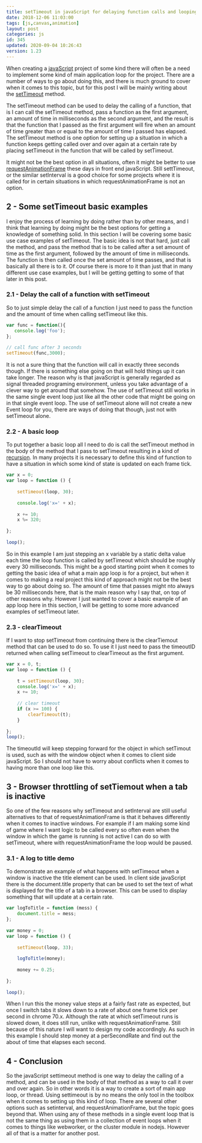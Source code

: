 ```yaml
---
title: setTimeout in javaScript for delaying function calls and looping
date: 2018-12-06 11:03:00
tags: [js,canvas,animation]
layout: post
categories: js
id: 345
updated: 2020-09-04 10:26:43
version: 1.23
---
```


When creating a [javaScript](https://developer.mozilla.org/en-US/docs/Web/JavaScript) project of some kind there will often be a need to implement some kind of main application loop for the project. There are a number of ways to go about doing this, and there is much ground to cover when it comes to this topic, but for this post I will be mainly writing about the [setTimeout](https://developer.mozilla.org/en-US/docs/Web/API/WindowOrWorkerGlobalScope/setTimeout) method. 

The setTimeout method can be used to delay the calling of a function, that is I can call the setTimeout method, pass a function as the first argument, an amount of time in milliseconds as the second argument, and the result is that the function that I passed as the first argument will fire when an amount of time greater than or equal to the amount of time I passed has elapsed. The setTimeout method is one option for setting up a situation in which a function keeps getting called over and over again at a certain rate by placing setTimeout in the function that will be called by setTimeout. 

It might not be the best option in all situations, often it might be better to use [requestAnimationFrame](/2018/03/13/js-request-animation-frame/) these days in front end javaScript. Still settTimeout, or the similar setInterval is a good choice for some projects where it is called for in certain situations in which requestAnimationFrame is not an option.

<!-- more -->

## 2 - Some setTimeout basic examples

I enjoy the process of learning by doing rather than by other means, and I think that learning by doing might be the best options for getting a knowledge of something solid. In this section I will be covering some basic use case examples of setTimeout. The basic idea is not that hard, just call the method, and pass the method that is to be called after a set amount of time as the first argument, followed by the amount of time in milliseconds. The function is then called once the set amount of time passes, and that is basically all there is to it. Of course there is more to it than just that in many different use case examples, but I will be getting getting to some of that later in this post.

### 2.1 - Delay the call of a function with setTimeout

So to just simple delay the call of a function I just need to pass the function and the amount of time when calling setTimeout like this.

```js
var func = function(){
   console.log('foo');
};
 
// call func after 3 seconds
setTimeout(func,3000);
```

It is not a sure thing that the function will call in exactly three seconds though. If there is something else going on that will hold things up it can take longer. The reason why is that javaScript is generally regarded as signal threaded programing environment, unless you take advantage of a clever way to get around that somehow. The use of setTimeout still works in the same single event loop just like all the other code that might be going on in that single event loop. The use of setTimeout alone will not create a new Event loop for you, there are ways of doing that though, just not with setTimeout alone.

### 2.2 - A basic loop

To put together a basic loop all I need to do is call the setTimeout method in the body of the method that I pass to setTimeout resulting in a kind of [recursion](https://en.wikipedia.org/wiki/Recursion). In many projects it is necessary to define this kind of function to have a situation in which some kind of state is updated on each frame tick.

```js
var x = 0;
var loop = function () {
 
    setTimeout(loop, 30);
 
    console.log('x=' + x);
 
    x += 10;
    x %= 320;
 
};
 
loop();
```

So in this example I am just stepping an x variable by a static delta value each time the loop function is called by setTimeout which should be roughly every 30 milliseconds. This might be a good starting point when it comes to getting the basic idea of what a main app loop is for a project, but when it comes to making a real project this kind of approach might not be the best way to go about doing so. The amount of time that passes might nto always be 30 milliseconds here, that is the main reason why I say that, on top of other reasons why. However I just wanted to cover a basic example of an app loop here in this section, I will be getting to some more advanced examples of setTimeout later.

### 2.3 - clearTimeout

If I want to stop setTimeout from continuing there is the clearTiemout method that can be used to do so. To use it I just need to pass the timeoutID returned when calling setTimeout to clearTimeout as the first argument.

```js
var x = 0, t;
var loop = function () {
 
    t = setTimeout(loop, 30);
    console.log('x=' + x);
    x += 10;
 
    // clear timeout
    if (x >= 100) {
        clearTimeout(t);
    }
 
};
loop();
```

The timeoutId will keep stepping forward for the object in which setTimout is used, such as with the window object when it comes to client side javaScript. So I should not have to worry about conflicts when it comes to having more than one loop like this.

## 3 - Browser throttling of setTiemout when a tab is inactive

So one of the few reasons why setTimeout and setInterval are still useful alternatives to that of requestAnimationFrame is that it behaves differently when it comes to inactive windows. For example if I am making some kind of game where I want logic to be called every so often even when the window in which the game is running is not active I can do so with setTimeout, where with requestAnimationFrame the loop would be paused.

### 3.1 - A log to title demo

To demonstrate an example of what happens with setTimeout when a window is inactive the title element can be used. In client side javaScript there is the document.title property that can be used to set the text of what is displayed for the title of a tab in a browser. This can be used to display something that will update at a certain rate.

```js
var logToTitle = function (mess) {
    document.title = mess;
};
 
var money = 0;
var loop = function () {
 
    setTimeout(loop, 33);
 
    logToTitle(money);
 
    money += 0.25;
 
};
 
loop();
```

When I run this the money value steps at a fairly fast rate as expected, but once I switch tabs it slows down to a rate of about one frame tick per second in  chrome 70.x. Although the rate at which setTimeout runs is slowed down, it does still run, unlike with requestAnimationFrame. Still because of this nature I will want to design my code accordingly. As such in this example I should step money at a perSecondRate and find out the about of time that elapses each second.

## 4 - Conclusion

So the javaScript settimeout method is one way to delay the calling of a method, and can be used in the body of that method as a way to call it over and over again. So in other words it is a way to create a sort of main app loop, or thread. Using settimeout is by no means the only tool in the toolbox when it comes to setting up this kind of loop. There are several other options such as setinterval, and requestAnimationFrame, but the topic goes beyond that. When using any of these methods in a single event loop that is not the same thing as using them in a collection of event loops when it comes to things like webworker, or the cluster module in nodejs. However all of that is a matter for another post.